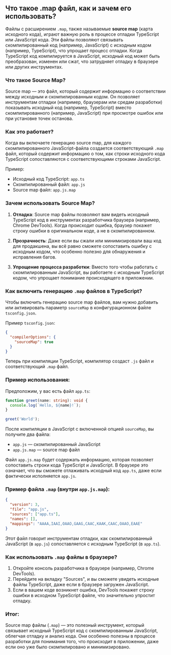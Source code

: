 ## Что такое .map файл, как и зачем его использовать?

Файлы с расширением `.map`, также называемые **source map** (карта исходного кода), играют важную роль в процессе отладки TypeScript или JavaScript кода. Эти файлы позволяют связывать скомпилированный код (например, JavaScript) с исходным кодом (например, TypeScript), что упрощает процесс отладки. Когда TypeScript код компилируется в JavaScript, исходный код может быть преобразован, изменен или сжат, что затрудняет отладку в браузере или других инструментах.

### Что такое Source Map?

Source map — это файл, который содержит информацию о соответствии между исходным и скомпилированным кодом. Он позволяет инструментам отладки (например, браузерам или средам разработки) показывать исходный код (например, TypeScript) вместо скомпилированного (например, JavaScript) при просмотре ошибок или при установке точек останова.

### Как это работает?

Когда вы включаете генерацию source map, для каждого скомпилированного JavaScript-файла создается соответствующий `.map` файл, который содержит информацию о том, как строки исходного кода TypeScript сопоставляются с соответствующими строками JavaScript.

Пример:
- Исходный код TypeScript: `app.ts`
- Скомпилированный файл: `app.js`
- Source map файл: `app.js.map`

### Зачем использовать Source Map?

1. **Отладка**: Source map файлы позволяют вам видеть исходный TypeScript код в инструментах разработчика браузера (например, Chrome DevTools). Когда происходит ошибка, браузер покажет строку ошибки в оригинальном коде, а не в скомпилированном.
   
2. **Прозрачность**: Даже если вы сжали или минимизировали ваш код для продакшена, вы всё равно сможете сопоставить ошибку с исходным кодом, что особенно полезно для обнаружения и исправления багов.

3. **Упрощение процесса разработки**: Вместо того чтобы работать с скомпилированным JavaScript, вы работаете с исходным TypeScript кодом, что упрощает понимание происходящего в приложении.

### Как включить генерацию `.map` файлов в TypeScript?

Чтобы включить генерацию source map файлов, вам нужно добавить или активировать параметр `sourceMap` в конфигурационном файле `tsconfig.json`.

Пример `tsconfig.json`:

```json
{
  "compilerOptions": {
    "sourceMap": true
  }
}
```

Теперь при компиляции TypeScript, компилятор создаст `.js` файл и соответствующий `.map` файл.

### Пример использования:

Предположим, у вас есть файл `app.ts`:

```typescript
function greet(name: string): void {
  console.log(`Hello, ${name}!`);
}

greet('World');
```

После компиляции в JavaScript с включенной опцией `sourceMap`, вы получите два файла:
- `app.js` — скомпилированный JavaScript
- `app.js.map` — source map файл

Файл `app.js.map` будет содержать информацию, которая позволяет сопоставить строки кода TypeScript и JavaScript. В браузере это означает, что вы сможете отлаживать исходный код `app.ts`, даже если фактически исполняется `app.js`.

### Пример файла `.map` (внутри `app.js.map`):

```json
{
  "version": 3,
  "file": "app.js",
  "sources": ["app.ts"],
  "names": [],
  "mappings": "AAAA,IAAI,OAAO,GAAG,CAAC,KAAK,CAAC,OAAO,EAAE"
}
```

Этот файл говорит инструментам отладки, как скомпилированный JavaScript (в `app.js`) сопоставляется с исходным TypeScript (в `app.ts`).

### Как использовать `.map` файлы в браузере?

1. Откройте консоль разработчика в браузере (например, Chrome DevTools).
2. Перейдите на вкладку "Sources", и вы сможете увидеть исходные файлы TypeScript, даже если в браузере загружен JavaScript.
3. Если в вашем коде возникнет ошибка, DevTools покажет строку ошибки в исходном TypeScript файле, что значительно упростит отладку.

### Итог:

Source map файлы (`.map`) — это полезный инструмент, который связывает исходный TypeScript код с скомпилированным JavaScript, облегчая отладку и анализ кода. Они особенно полезны в процессе разработки для понимания того, что происходит в приложении, даже если оно уже было скомпилировано и минимизировано.
